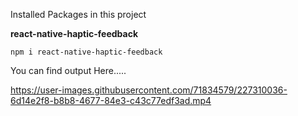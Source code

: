 Installed Packages in this project

**react-native-haptic-feedback**
```
npm i react-native-haptic-feedback

```



You can find output Here.....


https://user-images.githubusercontent.com/71834579/227310036-6d14e2f8-b8b8-4677-84e3-c43c77edf3ad.mp4

